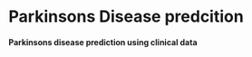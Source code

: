 Parkinsons Disease predcition<a name="TOP"></a>
================================================


#### Parkinsons disease prediction using clinical data ####


